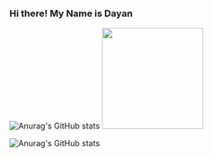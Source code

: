 ### Hi there! My Name is Dayan 

![Anurag's GitHub stats](https://github-readme-stats.vercel.app/api?username=DayanFA&theme=jolly&show_icons=true)
<img  height="180em" src="https://github-readme-stats.vercel.app/api/top-langs/?username=DayanFA&layout=compact&langs_count=16&theme=jolly"/>




<p>
  <p>
    <p>
      <p>
        <p>
          <p>
            
![Anurag's GitHub stats](https://github-readme-stats.vercel.app/api/pin/?username=DayanFA&repo=Capacitacao-em-engenharia-de-software&cache_seconds=86400&theme=radical)
